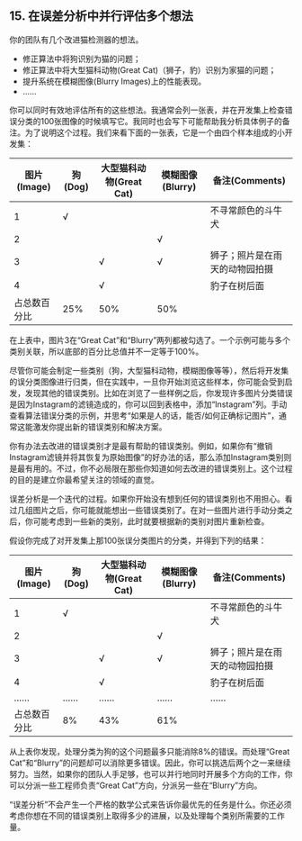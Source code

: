 ## 15. 在误差分析中并行评估多个想法

你的团队有几个改进猫检测器的想法。

- 修正算法中将狗识别为猫的问题；
- 修正算法中将大型猫科动物(Great Cat)（狮子，豹）识别为家猫的问题；
- 提升系统在模糊图像(Blurry Images)上的性能表现。
- ……

你可以同时有效地评估所有的这些想法。我通常会列一张表，并在开发集上检查错误分类的100张图像的时候填写它。我同时也会写下可能帮助我分析具体例子的备注。为了说明这个过程。我们来看下面的一张表，它是一个由四个样本组成的小开发集：

图片(Image)|狗(Dog)|大型猫科动物(Great Cat)|模糊图像(Blurry)|备注(Comments)
---|---|---|---|---
1|√|||不寻常颜色的斗牛犬
2|||√|
3||√|√|狮子；照片是在雨天的动物园拍摄
4||√||豹子在树后面
占总数百分比|25%|50%|50%|

在上表中，图片3在“Great Cat”和“Blurry”两列都被勾选了。一个示例可能与多个类别关联，所以底部的百分比总值并不一定等于100%。

尽管你可能会制定一些类别（狗，大型猫科动物，模糊图像等等），然后将开发集的误分类图像进行归类，但在实践中，一旦你开始浏览这些样本，你可能会受到启发，发现其他的错误类别。比如在浏览了一些样例之后，你发现许多图片分类错误是因为Instagram的滤镜造成的，你可以回到表格中，添加“Instagram”列。手动查看算法错误分类的示例，并思考“如果是人的话，能否/如何正确标记图片”，通常这能激发你提出新的错误类别和解决方案。

你有办法去改进的错误类别才是最有帮助的错误类别。例如，如果你有“撤销Instagram滤镜并将其恢复为原始图像”的好办法的话，那么添加Instagram类别则是最有用的。不过，你不必局限在那些你知道如何去改进的错误类别上。这个过程的目的是建立你最希望关注的领域的直觉。

误差分析是一个迭代的过程。如果你开始没有想到任何的错误类别也不用担心。看过几组图片之后，你可能就能想出一些错误类别了。在对一些图片进行手动分类之后，你可能考虑到一些新的类别，此时就要根据新的类别对图片重新检查。

假设你完成了对开发集上那100张误分类图片的分类，并得到下列的结果：

图片(Image)|狗(Dog)|大型猫科动物(Great Cat)|模糊图像(Blurry)|备注(Comments)
---|---|---|---|---
1|√|||不寻常颜色的斗牛犬
2|||√|
3||√|√|狮子；照片是在雨天的动物园拍摄
4||√||豹子在树后面
……|……|……|……|……
占总数百分比|8%|43%|61%|

从上表你发现，处理分类为狗的这个问题最多只能消除8%的错误。而处理“Great Cat”和“Blurry”的问题却可以消除更多错误。因此，你可以挑选后两个之一来继续努力。当然，如果你的团队人手足够，也可以并行地同时开展多个方向的工作，你可以分派一些工程师负责“Great Cat”方向，分派另一些在“Blurry”方向。

“误差分析”不会产生一个严格的数学公式来告诉你最优先的任务是什么。你还必须考虑你想在不同的错误类别上取得多少的进展，以及处理每个类别所需要的工作量。